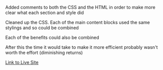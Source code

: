 Added comments to both the CSS and the HTML in order to make more clear what each section and style did


Cleaned up the CSS.  Each of the main content blocks used the same stylings and so could be combined

Each of the benefits could also be combined

After this the time it would take to make it more efficient probably wasn't worth the effort (diminishing returns)


[Link to Live Site ](https://yakattak.github.io/Horiseon/)